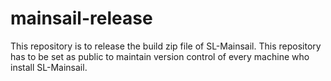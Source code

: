 # mainsail-release
This repository is to release the build zip file of SL-Mainsail. This repository has to be set as public to maintain version control of every machine who install SL-Mainsail.
